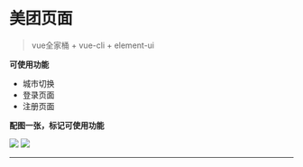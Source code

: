 # 美团页面
> vue全家桶 + vue-cli + element-ui

**可使用功能**

 - 城市切换
 - 登录页面
 - 注册页面

 **配图一张，标记可使用功能**

 <img src="http://shiisme.top/upload/file.1613788725126.png">

<img src="http://shiisme.top/upload/file.1613788816917.png">

---